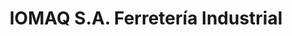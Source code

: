 ---
title: "IOMAQ S.A. Ferretería Industrial"
url: /el-talar/iomaq-s-a-ferreteria-industrial/
shop: hardware
---